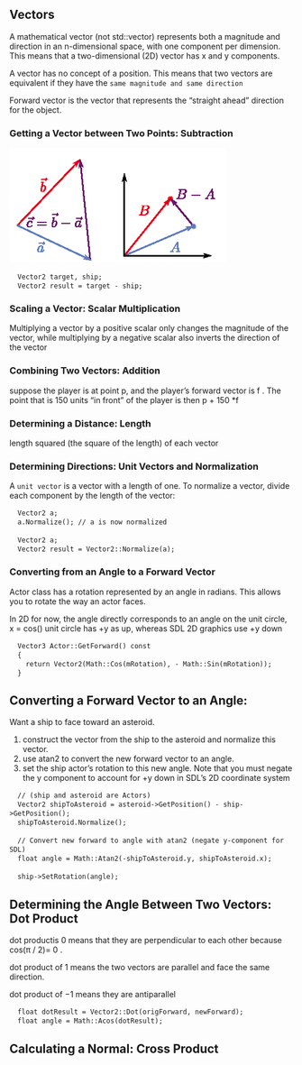 
## Vectors
A mathematical vector (not std::vector) represents both a magnitude
and direction in an n-dimensional space, with one component per dimension. This means that
a two-dimensional (2D) vector has x and y components.

A vector has no concept of a position. 
This means that two vectors are equivalent if they have the `same magnitude and same direction`



Forward vector 
is the vector that represents the “straight ahead” direction for the object.

### Getting a Vector between Two Points: Subtraction
![](./_images/vector-subtraction.png)
```
  Vector2 target, ship;
  Vector2 result = target - ship;
```

### Scaling a Vector: Scalar Multiplication
Multiplying a vector by a positive scalar only changes the magnitude of the vector, 
while multiplying by a negative scalar also inverts the direction of the vector

### Combining Two Vectors: Addition
suppose the player is at point p, and the player’s forward vector is f . 
The point that is 150 units “in front” of the player is then p + 150 *f 


### Determining a Distance: Length
length squared (the square of the length) of each vector


### Determining Directions: Unit Vectors and Normalization 
A `unit vector` is a vector with a length of one.
To normalize a vector, divide each component by the length of the vector:
```
  Vector2 a;
  a.Normalize(); // a is now normalized

  Vector2 a;
  Vector2 result = Vector2::Normalize(a);
```

### Converting from an Angle to a Forward Vector

Actor class has a rotation represented by an angle in radians.
This allows you to rotate the way an actor faces. 

In 2D for now, the angle directly corresponds to an angle on the unit circle,
x = cos()
unit circle has +y as up, whereas SDL 2D graphics use +y down
```
  Vector3 Actor::GetForward() const
  {
    return Vector2(Math::Cos(mRotation), - Math::Sin(mRotation));
  }
```


## Converting a Forward Vector to an Angle:
Want a ship to face toward an asteroid. 
1. construct the vector from the ship to the asteroid and normalize this vector.
2. use atan2 to convert the new forward vector to an angle. 
3. set the ship actor’s rotation to this new angle. 
Note that you must negate the y component to account for +y down in SDL’s 2D coordinate system
```
  // (ship and asteroid are Actors)
  Vector2 shipToAsteroid = asteroid->GetPosition() - ship->GetPosition();
  shipToAsteroid.Normalize();

  // Convert new forward to angle with atan2 (negate y-component for SDL)
  float angle = Math::Atan2(-shipToAsteroid.y, shipToAsteroid.x);
  
  ship->SetRotation(angle);
```
## Determining the Angle Between Two Vectors: Dot Product
dot productis 0 means that they are perpendicular to each other because cos(π / 2)= 0 . 

dot product of 1 means the two vectors are parallel and face the same direction. 

dot product of −1 means they are antiparallel
```
  float dotResult = Vector2::Dot(origForward, newForward);
  float angle = Math::Acos(dotResult);
```

## Calculating a Normal: Cross Product

